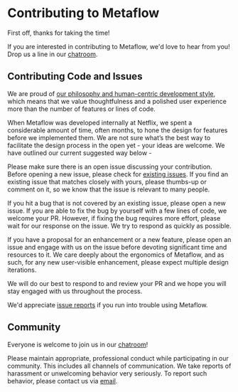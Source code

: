 # Contributing to Metaflow

First off, thanks for taking the time!

If you are interested in contributing to Metaflow, we'd love to hear from you! Drop us a line in our [chatroom](http://chat.metaflow.org/).

## Contributing Code and Issues

We are proud of [our philosophy and human-centric development style](what-is-metaflow.md#the-philosophy-of-metaflow), which means that we value thoughtfulness and a polished user experience more than the number of features or lines of code.

When Metaflow was developed internally at Netflix, we spent a considerable amount of time, often months, to hone the design for features before we implemented them. We are not sure what’s the best way to facilitate the design process in the open yet - your ideas are welcome. We have outlined our current suggested way below -

Please make sure there is an open issue discussing your contribution. Before opening a new issue, please check for [existing issues](https://github.com/Netflix/metaflow/issues?q=is%3Aissue). If you find an existing issue that matches closely with yours, please thumbs-up or comment on it, so we know that the issue is relevant to many people.

If you hit a bug that is not covered by an existing issue, please open a new issue. If you are able to fix the bug by yourself with a few lines of code, we welcome your PR. However, if fixing the bug requires more effort, please wait for our response on the issue. We try to respond as quickly as possible.

If you have a proposal for an enhancement or a new feature, please open an issue and engage with us on the issue before devoting significant time and resources to it. We care deeply about the ergonomics of Metaflow, and as such, for any new user-visible enhancement, please expect multiple design iterations.

We will do our best to respond to and review your PR and we hope you will stay engaged with us throughout the process.

We'd appreciate [issue reports](https://github.com/Netflix/metaflow/issues) if you run into trouble using Metaflow.

## Community

Everyone is welcome to join us in our [chatroom](http://chat.metaflow.org/)!

Please maintain appropriate, professional conduct while participating in our community. This includes all channels of communication. We take reports of harassment or unwelcoming behavior very seriously. To report such behavior, please contact us via [email](mailto:help@metaflow.org).

